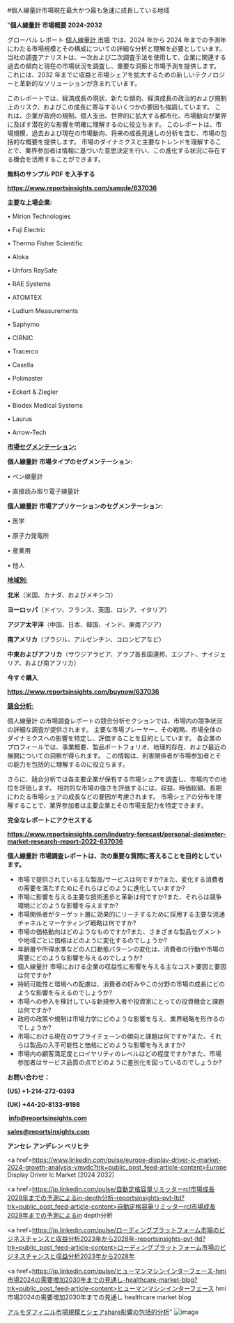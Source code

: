 #個人線量計市場現在最大かつ最も急速に成長している地域

"<strong>個人線量計 市場概要 2024-2032</strong>

グローバル レポート <a href=https://www.reportsinsights.com/sample/637036>個人線量計 市場</a> では、2024 年から 2024 年までの予測年にわたる市場規模とその構成についての詳細な分析と理解を必要としています。 当社の調査アナリストは、一次および二次調査手法を使用して、企業に関連する過去の傾向と現在の市場状況を調査し、重要な洞察と市場予測を提供します。 これには、2032 年までに収益と市場シェアを拡大​​するための新しいテクノロジーと革新的なソリューションが含まれています。

このレポートでは、経済成長の現状、新たな傾向、経済成長の政治的および規制上のリスク、およびこの成長に寄与するいくつかの要因も強調しています。 これは、企業が政府の規制、個人支出、世界的に拡大する都市化、市場動向が業界に及ぼす潜在的な影響を明確に理解するのに役立ちます。 このレポートは、市場規模、過去および現在の市場動向、将来の成長見通しの分析を含む、市場の包括的な概要を提供します。 市場のダイナミクスと主要なトレンドを理解することで、業界参加者は情報に基づいた意思決定を行い、この進化する状況に存在する機会を活用することができます。

<strong><b>無料のサンプル PDF を入手する</b></strong>

<a href=https://www.reportsinsights.com/sample/637036><strong><u>https://www.reportsinsights.com/sample/637036</u></strong></a>

<strong>主要な上場企業:</strong>

• Mirion Technologies

• Fuji Electric

• Thermo Fisher Scientific

• Aloka

• Unfors RaySafe

• RAE Systems

• ATOMTEX

• Ludlum Measurements

• Saphymo

• CIRNIC

• Tracerco

• Casella

• Polimaster

• Eckert & Ziegler

• Biodex Medical Systems

• Laurus

• Arrow-Tech

<strong><u>市場セグメンテーション</u></strong><strong><u>:</u></strong>

<strong>個人線量計 市場タイプのセグメンテーション:</strong>

• ペン線量計

• 直接読み取り電子線量計

<strong>個人線量計 市場アプリケーションのセグメンテーション:</strong>

• 医学

• 原子力発電所

• 産業用

• 他人

<strong><u>地域別</u></strong><strong><u>:</u></strong>

<strong>北米</strong>（米国、カナダ、およびメキシコ）

<strong>ヨーロッパ</strong>（ドイツ、フランス、英国、ロシア、イタリア）

<strong>アジア太平洋</strong>（中国、日本、韓国、インド、東南アジア）

<strong>南アメリカ</strong>（ブラジル、アルゼンチン、コロンビアなど）

<strong>中東およびアフリカ</strong>（サウジアラビア、アラブ首長国連邦、エジプト、ナイジェリア、および南アフリカ）

<strong>今すぐ購入</strong>

<a href=https://www.reportsinsights.com/buynow/637036><strong><u>https://www.reportsinsights.com/buynow/637036</u></strong></a>

<strong><u>競合分析:</u></strong>

個人線量計 の市場調査レポートの競合分析セクションでは、市場内の競争状況の詳細な調査が提供されます。 主要な市場プレーヤー、その戦略、市場全体のダイナミクスへの影響を特定し、評価することを目的としています。 各企業のプロフィールでは、事業概要、製品ポートフォリオ、地理的存在、および最近の展開についての洞察が得られます。 この情報は、利害関係者が市場参加者とその能力を包括的に理解するのに役立ちます。

さらに、競合分析では各主要企業が保有する市場シェアを調査し、市場内での地位を評価します。 相対的な市場の強さを評価するには、収益、時価総額、長期にわたる市場シェアの成長などの要因が考慮されます。 市場シェアの分布を理解することで、業界参加者は主要企業とその市場支配力を特定できます。

<strong>完全なレポートにアクセスする</strong>

<a href=https://www.reportsinsights.com/industry-forecast/personal-dosimeter-market-research-report-2022-637036><strong><u><b>https://www.reportsinsights.com/industry-forecast/personal-dosimeter-market-research-report-2022-637036</b></u></strong></a>

<strong><b>個人線量計 市場調査レポートは、次の重要な質問に答えることを目的としています。</b></strong>
<ul>
  <li>市場で提供されている主な製品/サービスは何ですか?また、変化する消費者の需要を満たすためにそれらはどのように進化していますか?</li>
  <li>市場に影響を与える主要な技術進歩と革新は何ですか?また、それらは競争環境にどのような影響を与えますか?</li>
  <li>市場関係者がターゲット層に効果的にリーチするために採用する主要な流通チャネルとマーケティング戦略は何ですか?</li>
  <li>市場の価格動向はどのようなものですか?また、さまざまな製品セグメントや地域ごとに価格はどのように変化するのでしょうか?</li>
  <li>年齢層や所得水準などの人口動態パターンの変化は、消費者の行動や市場の需要にどのような影響を与えるのでしょうか?</li>
  <li>個人線量計 市場における企業の収益性に影響を与える主なコスト要因と要因は何ですか?</li>
  <li>持続可能性と環境への配慮は、消費者の好みやこの分野の市場の成長にどのような影響を与えるのでしょうか?</li>
  <li>市場への参入を検討している新規参入者や投資家にとっての投資機会と課題は何ですか?</li>
  <li>政府の政策や規制は市場力学にどのような影響を与え、業界戦略を形作るのでしょうか?</li>
  <li>市場における現在のサプライチェーンの傾向と課題は何ですか?また、それらは製品の入手可能性と価格にどのような影響を与えますか?</li>
  <li>市場内の顧客満足度とロイヤリティのレベルはどの程度ですか?また、市場参加者はサービス品質の点でどのように差別化を図っているのでしょうか?</li>
</ul>
<strong>お問い合わせ：</strong>

<strong>(US) +1-214-272-0393</strong>

<strong>(UK) +44-20-8133-9198</strong>

<strong> </strong><a href=info@reportsinsights.com><strong><u>info@reportsinsights.com</u></strong></a>

<a href=sales@reportsinsights.com><strong><u>sales@reportsinsights.com</u></strong></a>

<strong>アンセレ アンデレン ベリヒテ</strong>

<a href=https://www.linkedin.com/pulse/europe-display-driver-ic-market-2024-growth-analysis-ymvdc?trk=public_post_feed-article-content>Europe Display Driver Ic Market [2024 2032]</a>

<a href=https://jp.linkedin.com/pulse/自動定格容量リミッターrcl市場成長2028年までの予測によるin-depth分析-reportsinsights-pvt-ltd?trk=public_post_feed-article-content>自動定格容量リミッターrcl市場成長2028年までの予測によるin depth分析</a>

<a href=https://jp.linkedin.com/pulse/ローディングプラットフォーム市場のビジネスチャンスと収益分析2023年から2028年-reportsinsights-pvt-ltd?trk=public_post_feed-article-content>ローディングプラットフォーム市場のビジネスチャンスと収益分析2023年から2028年</a>

<a href=https://jp.linkedin.com/pulse/ヒューマンマシンインターフェース-hmi市場2024の需要増加2030年までの見通し-healthcare-market-blog?trk=public_post_feed-article-content>ヒューマンマシンインターフェース hmi市場2024の需要増加2030年までの見通し healthcare market blog</a>

<a href=https://www.linkedin.com/pulse/アルモダフィニル市場規模とシェアshare影響の包括的分析-reports-insights-expert-rwtkf/>アルモダフィニル市場規模とシェアshare影響の包括的分析</a>"
![image](https://github.com/aanak123/RIMarketer1/assets/158471119/e21b2513-fa4c-4ee3-bc7b-5f458cfba584)
